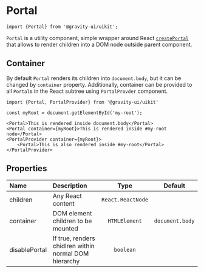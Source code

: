 <!--GITHUB_BLOCK-->

# Portal

<!--/GITHUB_BLOCK-->

```tsx
import {Portal} from '@gravity-ui/uikit';
```

`Portal` is a utility component, simple wrapper around React [`createPortal`](https://react.dev/reference/react-dom/createPortal)
that allows to render children into a DOM node outside parent component.

## Container

By default `Portal` renders its children into `document.body`, but it can be changed by `container` property.
Additionally, container can be provided to all `Portal`s in the React subtree using `PortalProvder` component.

```tsx
import {Portal, PortalProvider} from '@gravity-ui/uikit'

const myRoot = document.getElementById('my-root');

<Portal>This is rendered inside document.body</Portal>
<Portal container={myRoot}>This is rendered inside #my-root node</Portal>
<PortalProvider container={myRoot}>
    <Portal>This is also rendered inside #my-root</Portal>
</PortalProvider>
```

## Properties

| Name          | Description                                           |       Type        |     Default     |
| :------------ | :---------------------------------------------------- | :---------------: | :-------------: |
| children      | Any React content                                     | `React.ReactNode` |                 |
| container     | DOM element children to be mounted                    |   `HTMLElement`   | `document.body` |
| disablePortal | If true, renders chidlren within normal DOM hierarchy |     `boolean`     |                 |
